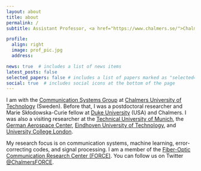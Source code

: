 ```yaml
---
layout: about
title: about
permalink: /
subtitle: Assistant Professor, <a href="https://www.chalmers.se/">Chalmers University of Technology</a>

profile:
  align: right
  image: prof_pic.jpg
  address: 

news: true  # includes a list of news items
latest_posts: false
selected_papers: false # includes a list of papers marked as "selected={true}"
social: true  # includes social icons at the bottom of the page
---
```


I am with the [Communication Systems Group](https://www.chalmers.se/en/departments/e2/research/Communication-systems/Pages/Communication-Systems.aspx) at [Chalmers University of Technology](https://www.chalmers.se) (Sweden). 
Before that, I was a postdoctoral researcher and Marie Skłodowska-Curie fellow at [Duke University]( https://bigdata.duke.edu/) (USA) and Chalmers. 
I was also a visiting researcher at the [Technical University of Munich](https://www.ei.tum.de/en/lnt/home/), the [German Aerospace Center](https://www.dlr.de/content/en/sites/oberpfaffenhofen.html), [Eindhoven University of Technology](https://www.tue.nl/en/research/research-groups/signal-processing-systems/information-and-communication-theory-lab/), and [University College London](https://www.ucl.ac.uk/electronic-electrical-engineering/research/optical-networks). 

My research focus is on communication systems, machine learning, error-correcting codes, and signal processing. 
I am a member of the [Fiber-Optic Communication Research Center (FORCE)](https://www.chalmers.se/en/centres/force/about/Pages/default.aspx). 
You can follow us on Twitter [@ChalmersFORCE](https://twitter.com/ChalmersFORCE). 
